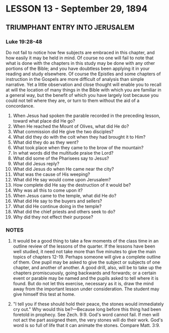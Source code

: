 # LESSON 13 - September 29, 1894
## TRIUMPHANT ENTRY INTO JERUSALEM
### Luke 19:28-48

Do not fail to notice how few subjects are embraced in this chapter, and how easily it may be held in mind. Of course no one will fail to note that what is done with the chapters in this study may be done with any other portions of the Bible; and you have doubtless been applying it in your reading and study elsewhere. Of course the Epistles and some chapters of instruction in the Gospels are more difficult of analysis than simple narrative. Yet a little observation and close thought will enable you to recall at will the location of many things in the Bible with which you are familiar in a general way, but the benefit of which you have largely lost because you could not tell where they are, or turn to them without the aid of a concordance.

1. When Jesus had spoken the parable recorded in the preceding lesson, toward what place did He go?
2. When He reached the Mount of Olives, what did He do?
3. What commission did He give the two disciples?
4. What did they do with the colt when they had brought it to Him?
5. What did they do as they went?
6. What took place when they came to the brow of the mountain?
7. In what words did the multitude praise the Lord?
8. What did some of the Pharisees say to Jesus?
9. What did Jesus reply?
10. What did Jesus do when He came near the city?
11. What was the cause of His weeping?
12. What did He say would come upon Jerusalem?
13. How complete did He say the destruction of it would be?
14. Why was all this to come upon it?
15. When Jesus came to the temple, what did He do?
16. What did He say to the buyers and sellers?
17. What did He continue doing in the temple?
18. What did the chief priests and others seek to do?
19. Why did they not effect their purpose?

### NOTES

1. It would be a good thing to take a few moments of the class time in an outline review of the lessons of the quarter. If the lessons have been well studied, it need not take more than five minutes to give the main topics of chapters 12-19. Perhaps someone will give a complete outline of them. One pupil may be asked to give the subject or subjects of one chapter, and another of another. A good drill, also, will be to take up the chapters promiscuously, going backwards and forwards; or a certain event or parable may be named and the pupils asked to tell where it is found. But do not let this exercise, necessary as it is, draw the mind away from the important lesson under consideration. The student may give himself this test at home.

2. "I tell you if these should hold their peace, the stones would immediately cry out." Why would this be?—Because long before this thing had been foretold in prophecy. See Zech. 9:9. God's word cannot fail. If men will not act the part assigned them, the very stones will do their work. God's word is so full of life that it can animate the stones. Compare Matt. 3:9.